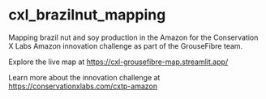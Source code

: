 # cxl_brazilnut_mapping
Mapping brazil nut and soy production in the Amazon for the Conservation X Labs Amazon innovation challenge as part of the GrouseFibre team.

Explore the live map at https://cxl-grousefibre-map.streamlit.app/

Learn more about the innovation challenge at https://conservationxlabs.com/cxtp-amazon
